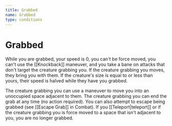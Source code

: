```yaml
---
title: Grabbed
name: Grabbed
type: conditions
---
```


# Grabbed

While you are grabbed, your speed is 0, you can't be force moved, you can't use the [[Knockback]] maneuver, and you take a bane on attacks that don't target the creature grabbing you. If the creature grabbing you moves, they bring you with them. If the creature's size is equal to or less than yours, their speed is halved while they have you grabbed.

The creature grabbing you can use a maneuver to move you into an unoccupied space adjacent to them. The creature grabbing you can end the grab at any time (no action required). You can also attempt to escape being grabbed (see [[Escape Grab]] in Combat). If you [[Teleport|teleport]] or if the creature grabbing you is force moved to a space that isn't adjacent to you, you are no longer grabbed.
